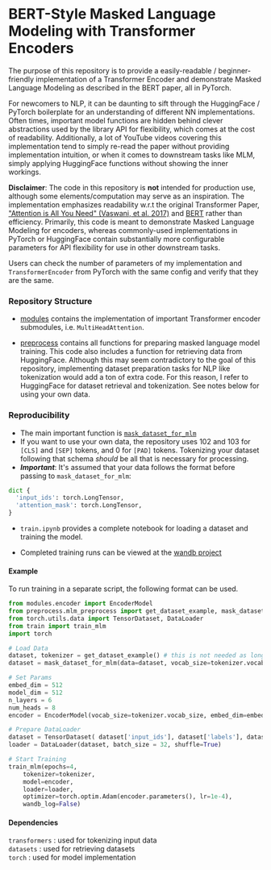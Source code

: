 # BERT-Style Masked Language Modeling with Transformer Encoders

The purpose of this repository is to provide a easily-readable / beginner-friendly implementation of a Transformer Encoder and demonstrate Masked Language Modeling as described in the BERT paper, all in PyTorch.

For newcomers to NLP, it can be daunting to sift through the HuggingFace / PyTorch boilerplate for an understanding of different NN implementations. Often times, important model functions are hidden behind clever abstractions used by the library API for flexibility, which comes at the cost of readability. Additionally, a lot of YouTube videos covering this implementation tend to simply re-read the paper without providing implementation intuition, or when it comes to downstream tasks like MLM, simply applying HuggingFace functions without showing the inner workings.

**Disclaimer**: The code in this repository is **not** intended for production use, although some elements/computation may serve as an inspiration. The implementation emphasizes readability w.r.t the original Transformer Paper, ["Attention is All You Need" (Vaswani, et al. 2017)](https://arxiv.org/abs/1706.03762) and [BERT](https://arxiv.org/abs/1810.04805) rather than efficiency. Primarily, this code is meant to demonstrate Masked Language Modeling for encoders, whereas commonly-used implementations in PyTorch or HuggingFace contain substantially more configurable parameters for API flexibility for use in other downstream tasks.

Users can check the number of parameters of my implementation and `TransformerEncoder` from PyTorch with the same config and verify that they are the same.



### Repository Structure

- [modules](https://github.com/rishub-tamirisa/language-model-impl/tree/main/modules) contains the implementation of important Transformer encoder submodules, i.e. `MultiHeadAttention`.

- [preprocess](https://github.com/rishub-tamirisa/language-model-impl/tree/main/preprocess) contains all functions for preparing masked language model training. This code also includes a function for retrieving data from HuggingFace. Although this may seem contradictory to the goal of this repository, implementing dataset preparation tasks for NLP like tokenization would add a ton of extra code. For this reason, I refer to HuggingFace for dataset retrieval and tokenization. See notes below for using your own data. 

### Reproducibility


- The main important function is [`mask_dataset_for_mlm`](https://github.com/rishub-tamirisa/transformer-mlm/blob/main/preprocess/mlm_preprocess.py) 
- If you want to use your own data, the repository uses 102 and 103 for `[CLS]` and `[SEP]` tokens, and 0 for `[PAD]` tokens. Tokenizing your dataset following that schema *should* be all that is necessary for processing. 
- ***Important***: It's assumed that your data follows the format before passing to `mask_dataset_for_mlm`:
```python
dict { 
  'input_ids': torch.LongTensor,
  'attention_mask': torch.LongTensor,
}
```

- `train.ipynb` provides a complete notebook for loading a dataset and training the model.

- Completed training runs can be viewed at the [wandb project](https://wandb.ai/rishubtamirisa/encoder-mlm?workspace=user-rishubtamirisa)

#### Example

To run training in a separate script, the following format can be used.

```python 
from modules.encoder import EncoderModel
from preprocess.mlm_preprocess import get_dataset_example, mask_dataset_for_mlm
from torch.utils.data import TensorDataset, DataLoader
from train import train_mlm
import torch

# Load Data
dataset, tokenizer = get_dataset_example() # this is not needed as long as you know your vocab_size and your data adheres to the format
dataset = mask_dataset_for_mlm(data=dataset, vocab_size=tokenizer.vocab_size)

# Set Params
embed_dim = 512
model_dim = 512
n_layers = 6
num_heads = 8
encoder = EncoderModel(vocab_size=tokenizer.vocab_size, embed_dim=embed_dim, model_dim=model_dim, n_layers=n_layers, num_heads=num_heads)

# Prepare DataLoader
dataset = TensorDataset( dataset['input_ids'], dataset['labels'], dataset['attention_mask'] )
loader = DataLoader(dataset, batch_size = 32, shuffle=True)

# Start Training
train_mlm(epochs=4, 
    tokenizer=tokenizer, 
    model=encoder, 
    loader=loader, 
    optimizer=torch.optim.Adam(encoder.parameters(), lr=1e-4),
    wandb_log=False)
```
#### Dependencies
`transformers` : used for tokenizing input data <br>
`datasets` : used for retrieving datasets <br>
`torch` : used for model implementation <br>

